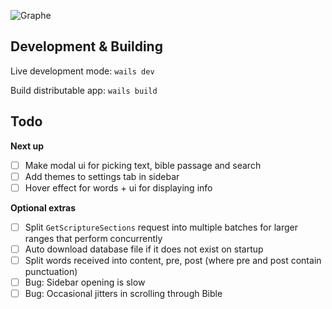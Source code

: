 ![Graphe](https://raw.githubusercontent.com/gabrielaravena32/graphe-app/main/build/banner.png)
<br />

## Development & Building

Live development mode: `wails dev`

Build distributable app: `wails build`

## Todo

**Next up**

- [ ] Make modal ui for picking text, bible passage and search
- [ ] Add themes to settings tab in sidebar
- [ ] Hover effect for words + ui for displaying info

**Optional extras**

- [ ] Split `GetScriptureSections` request into multiple batches for larger ranges that perform concurrently
- [ ] Auto download database file if it does not exist on startup
- [ ] Split words received into content, pre, post (where pre and post contain punctuation)
- [ ] Bug: Sidebar opening is slow
- [ ] Bug: Occasional jitters in scrolling through Bible
